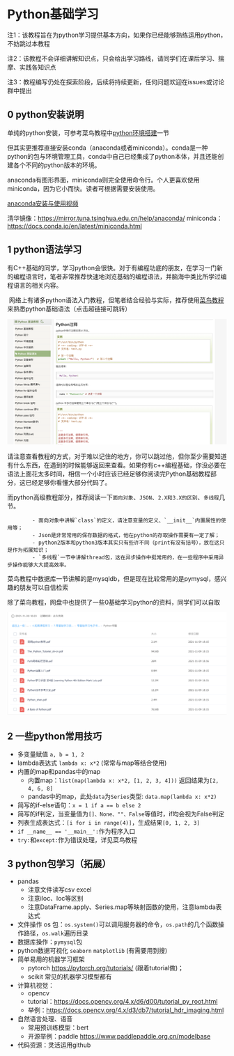 # Python基础学习

注1：该教程旨在为python学习提供基本方向，如果你已经能够熟练运用python，不妨跳过本教程

注2：该教程不会详细讲解知识点，只会给出学习路线，请同学们在课后学习、揣摩、实践各知识点

注3：教程编写仍处在探索阶段，后续将持续更新，任何问题欢迎在issues或讨论群中提出

## 0 python安装说明

单纯的python安装，可参考菜鸟教程中[python环境搭建](https://www.runoob.com/python/python-install.html)一节

但其实更推荐直接安装conda（anaconda或者miniconda）。conda是一种python的包与环境管理工具，conda中自己已经集成了python本体，并且还能创建各个不同的python版本的环境。

anaconda有图形界面，miniconda则完全使用命令行。个人更喜欢使用miniconda，因为它小而快。读者可根据需要安装使用。

[anaconda安装与使用视频](https://www.bilibili.com/video/BV1Pk4y1o7S5/)

清华镜像：https://mirror.tuna.tsinghua.edu.cn/help/anaconda/
miniconda：https://docs.conda.io/en/latest/miniconda.html



## 1 python语法学习

​		有C++基础的同学，学习python会很快。对于有编程功底的朋友，在学习一门新的编程语言时，笔者非常推荐快速地浏览基础的编程语法，并脑海中类比所学过编程语言的相关内容。

​		网络上有诸多python语法入门教程，但笔者结合经验与实际，推荐使用[菜鸟教程](https://www.runoob.com/python/python-tutorial.html)来熟悉python基础语法（点击超链接可跳转）

![image-20211117153233731](../fig/2021-11-17-pythonStudy/image-20211117153233731.png)

​		请注意查看教程的方式，对于难以记住的地方，你可以跳过他，但你至少需要知道有什么东西，在遇到的时候能够返回来查看。如果你有c++编程基础，你没必要在语法上面花太多时间，相信一个小时应该已经足够你阅读完Python基础教程部分，这已经足够你看懂大部分代码了。

​		而python高级教程部分，推荐阅读一下`面向对象`、`JSON`、`2.X和3.X的区别`、`多线程`几节。

			- 面向对象中讲解`class`的定义，请注意变量的定义、`__init__`内置属性的使用等；
			- Json是非常常用的保存数据的格式，他在python的存取操作需要有一定了解；
			- python2版本和python3版本其实只有些许不同（print有没有括号），放在这只是作为拓展知识；
			- `多线程`一节中讲解thread包，这在异步操作中挺常用的，在一些程序中采用异步操作能够大大提高效率。

​		菜鸟教程中数据库一节讲解的是mysqldb，但是现在比较常用的是pymysql，感兴趣的朋友可以自信检索

​		除了菜鸟教程，网盘中也提供了一些0基础学习python的资料，同学们可以自取

![image-20211117155306893](../fig/2021-11-17-pythonStudy/image-20211117155306893.png)

## 2 一些python常用技巧

- 多变量赋值 `a, b = 1, 2`
- lambda表达式 `lambda x: x*2`  (常常与map等结合使用)
- 内置的map和pandas中的map  
  - 内置map：`list(map(lambda x: x*2, [1, 2, 3, 4]))` 返回结果为`[2, 4, 6, 8]`
  - pandas中的map，此处`data`为`Series`类型: `data.map(lambda x: x*2)`
- 简写的if-else语句：`x = 1 if a == b else 2`
- 简写的if判定，当变量值为`[]、None、""、False`等值时，if均会视为False判定
- 列表生成表达式：`[i for i in range(4)]`，生成结果`[0, 1, 2, 3]`
- `if __name__ == '__main__':`作为程序入口
- `try:`和`except:`作为错误处理，详见菜鸟教程

## 3 python包学习（拓展）

- pandas
  - 注意文件读写csv excel
  - 注意iloc、loc等区别   
  - 注意DataFrame.apply、Series.map等映射函数的使用，注意lambda表达式
- 文件操作  os  包：`os.system()`可以调用服务器的命令，`os.path`的几个函数操作路径，`os.walk`遍历目录
- 数据库操作：`pymysql`包
- python数据可视化  `seaborn`  `matplotlib`   (有需要用到搜)
- 简单易用的机器学习框架 
  - pytorch  https://pytorch.org/tutorials/ (跟着tutorial做)；
  - scikit 常见的机器学习模型都有
- 计算机视觉：
  - opencv 
  - tutorial：https://docs.opencv.org/4.x/d6/d00/tutorial_py_root.html   
  - 举例：https://docs.opencv.org/4.x/d3/db7/tutorial_hdr_imaging.html
- 自然语言处理、语音
  - 常用预训练模型：bert  
  - 开源举例：paddle https://www.paddlepaddle.org.cn/modelbase
- 代码资源：灵活运用github